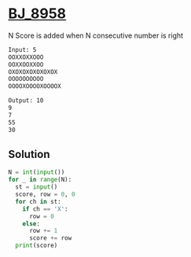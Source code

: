 # [BJ_8958](https://acmicpc.net/problem/8958)

N Score is added when N consecutive number is right

```txt
Input: 5
OOXXOXXOOO
OOXXOOXXOO
OXOXOXOXOXOXOX
OOOOOOOOOO
OOOOXOOOOXOOOOX

Output: 10
9
7
55
30
```

## Solution

```py
N = int(input())
for _ in range(N):
  st = input()
  score, row = 0, 0
  for ch in st:
    if ch == 'X':
      row = 0
    else:
      row += 1
      score += row
  print(score)
```
